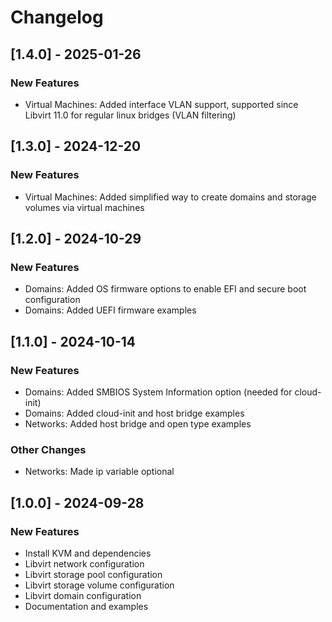 # Changelog

## [1.4.0] - 2025-01-26

### New Features

- Virtual Machines: Added interface VLAN support, supported since Libvirt 11.0 for regular linux bridges (VLAN filtering)

## [1.3.0] - 2024-12-20

### New Features

- Virtual Machines: Added simplified way to create domains and storage volumes via virtual machines

## [1.2.0] - 2024-10-29

### New Features

- Domains: Added OS firmware options to enable EFI and secure boot configuration
- Domains: Added UEFI firmware examples

## [1.1.0] - 2024-10-14

### New Features

- Domains: Added SMBIOS System Information option (needed for cloud-init)
- Domains: Added cloud-init and host bridge examples
- Networks: Added host bridge and open type examples

### Other Changes

- Networks: Made ip variable optional 

## [1.0.0] - 2024-09-28

### New Features

- Install KVM and dependencies
- Libvirt network configuration
- Libvirt storage pool configuration
- Libvirt storage volume configuration
- Libvirt domain configuration
- Documentation and examples